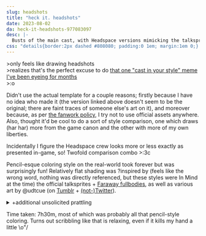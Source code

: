 ```yaml
---
slug: headshots
title: "heck it. headshots"
date: 2023-08-02
da: heck-it-headshots-977083097
desc: |-
  Busts of the main cast, with Headspace versions mimicking the talksprites in small squares next to larger, older versions.
css: "details{border:2px dashed #808080; padding:0 1em; margin:1em 0;} summary{margin:.5em 0;} details ul{margin-top:-.5em;}"
---
```

\>only feels like drawing headshots  
\>realizes that's the perfect excuse to do [that one "cast in your style" meme I've been eyeing for months](https://web.archive.org/web/20230711155453/https://nitter.net/heyitspegkat/status/1638785959452897282)  
\>:o

Didn't use the actual template for a couple reasons; firstly because I have no idea who made it (the version linked above doesn't seem to be the original; there are faint traces of someone else's art on it), and moreover because, as per [the fanwork policy](https://www.omori-game.com/en/updates), I try not to use official assets anywhere. Also, thought it'd be cool to do a sort of style comparison, one which draws (har har) more from the game canon and the other with more of my own liberties.

Incidentally I figure the Headspace crew looks more or less exactly as presented in-game, so! Twofold comparison combo >:3c

Pencil-esque coloring style on the real-world took forever but was surprisingly fun! Relatively flat shading was ?inspired by (feels like the wrong word, nothing was directly referenced, but these styles were In Mind at the time) the official talksprites + [Faraway fullbodies](https://web.archive.org/web/20230711154528/https://nitter.net/pic/orig/media%2FFWj7cDDVsAEVU4l.jpg), as well as various art by @udtcue (on [Tumblr](https://www.tumblr.com/udtcue/) + [(not-)Twitter](https://nitter.net/udtcue)).

<details markdown="1"><summary>+additional unsolicited prattling</summary>
It's kind of funny to me that I started drawing this crew all like "hmm, what do I do about art style," and now fast-forward over half a year later (?!!? *wth,* btw) and I think what it boils down to is
- basically just my normal style (whatever it is at this point), but
- marginally less detailed eye shapes (usually just the top line unless expression calls for lower creases,
- the filled-in-iris + white pupil thing, and
- simplified inner ear & nose lines.

I like the neck-shadow but don't tend to fill it in lineart-wise, and RIP to the blush-lines but they never caught on with me :V

Anyway at some point I might put together some compilation of how I've drawn these six over time, both to see how much they've changed from early sketches and because I've probably experimented stylistically with them more than any characters before?? I think a big part of that is because, even though I am a stickler for not having sameface, the fact that the <i class="omo">Omori</i> kids *are* canonically pretty samey means I feel like I can take a lot more liberties with simplification, eliminating detail, etc.

That said, some character-specific notes because why not:
- Sunny and Mari *have* to be round to me. Theoretically they have the same eye and nose shapes, although I'm not sure how obvious that is when everything's so simple. Also, Sunny deserves to have a lil hair scruff; it's less pronounced on Omori, if existent at all.
- Theoretically Kel's face shape is somewhere between a rectangle and an oval, but in practice it usually just looks round. Which I am a-OK with tbh; it wasn't a striiictly intended similarity, but this way it kinda looks more like Mari, and something something he tried to take her role of looking on the bright side and all that. Mostly this is what happens when I have Very Particular Minute Differences in my head, but then the characters *with* those differences don't get drawn together very much.
- Hero, meanwhile, I am still not sure whether to make sharp or not. The pointy chin is [Important](https://www.omocat-blog.com/post/187082763815/a-big-mess-honestly-2015), though.
- Aubrey and Basil were also not strictly *supposed* to look similar, but I did coincidentally give them sharper features and relatively circular faces so ¯\\\_(ツ)_/¯. Basil has a more squarish jawline but it got covered by the hair-sideburn-things here.
- If you noticed the not-Headspace Mari is still not the "real" Mari (grayscale being the giveaway, but also in the prominent neck-shadow, blush lines, and (if you squint) the thicker/softer brush that the Headspace headshots use), GG! If <i class="omo">Omori</i> was adapted into some other medium and there was a marked stylistic difference between Headspace and the real world, I'd picture spirit-Mari as somewhere between: more real than the ballpoint purple friends, but not quite the "real" her, either....
</details>

Time taken: 7h30m, most of which was probably all that pencil-style coloring. Turns out scribbling like that is relaxing, even if it kills my hand a little \o\"/